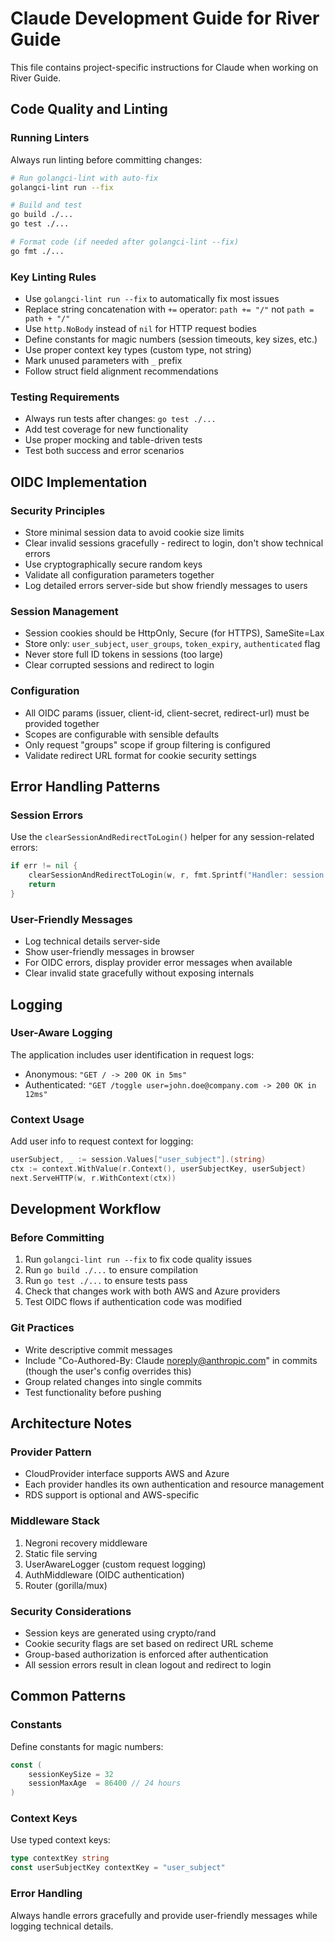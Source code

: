 # Claude Development Guide for River Guide

This file contains project-specific instructions for Claude when working on River Guide.

## Code Quality and Linting

### Running Linters
Always run linting before committing changes:

```bash
# Run golangci-lint with auto-fix
golangci-lint run --fix

# Build and test
go build ./...
go test ./...

# Format code (if needed after golangci-lint --fix)
go fmt ./...
```

### Key Linting Rules
- Use `golangci-lint run --fix` to automatically fix most issues
- Replace string concatenation with `+=` operator: `path += "/"` not `path = path + "/"`
- Use `http.NoBody` instead of `nil` for HTTP request bodies
- Define constants for magic numbers (session timeouts, key sizes, etc.)
- Use proper context key types (custom type, not string)
- Mark unused parameters with `_` prefix
- Follow struct field alignment recommendations

### Testing Requirements
- Always run tests after changes: `go test ./...`
- Add test coverage for new functionality
- Use proper mocking and table-driven tests
- Test both success and error scenarios

## OIDC Implementation

### Security Principles
- Store minimal session data to avoid cookie size limits
- Clear invalid sessions gracefully - redirect to login, don't show technical errors
- Use cryptographically secure random keys
- Validate all configuration parameters together
- Log detailed errors server-side but show friendly messages to users

### Session Management
- Session cookies should be HttpOnly, Secure (for HTTPS), SameSite=Lax
- Store only: `user_subject`, `user_groups`, `token_expiry`, `authenticated` flag
- Never store full ID tokens in sessions (too large)
- Clear corrupted sessions and redirect to login

### Configuration
- All OIDC params (issuer, client-id, client-secret, redirect-url) must be provided together
- Scopes are configurable with sensible defaults
- Only request "groups" scope if group filtering is configured
- Validate redirect URL format for cookie security settings

## Error Handling Patterns

### Session Errors
Use the `clearSessionAndRedirectToLogin()` helper for any session-related errors:
```go
if err != nil {
    clearSessionAndRedirectToLogin(w, r, fmt.Sprintf("Handler: session error: %v", err))
    return
}
```

### User-Friendly Messages
- Log technical details server-side
- Show user-friendly messages in browser
- For OIDC errors, display provider error messages when available
- Clear invalid state gracefully without exposing internals

## Logging

### User-Aware Logging
The application includes user identification in request logs:
- Anonymous: `"GET / -> 200 OK in 5ms"`
- Authenticated: `"GET /toggle user=john.doe@company.com -> 200 OK in 12ms"`

### Context Usage
Add user info to request context for logging:
```go
userSubject, _ := session.Values["user_subject"].(string)
ctx := context.WithValue(r.Context(), userSubjectKey, userSubject)
next.ServeHTTP(w, r.WithContext(ctx))
```

## Development Workflow

### Before Committing
1. Run `golangci-lint run --fix` to fix code quality issues
2. Run `go build ./...` to ensure compilation
3. Run `go test ./...` to ensure tests pass
4. Check that changes work with both AWS and Azure providers
5. Test OIDC flows if authentication code was modified

### Git Practices
- Write descriptive commit messages
- Include "Co-Authored-By: Claude <noreply@anthropic.com>" in commits (though the user's config overrides this)
- Group related changes into single commits
- Test functionality before pushing

## Architecture Notes

### Provider Pattern
- CloudProvider interface supports AWS and Azure
- Each provider handles its own authentication and resource management
- RDS support is optional and AWS-specific

### Middleware Stack
1. Negroni recovery middleware
2. Static file serving
3. UserAwareLogger (custom request logging)
4. AuthMiddleware (OIDC authentication)
5. Router (gorilla/mux)

### Security Considerations
- Session keys are generated using crypto/rand
- Cookie security flags are set based on redirect URL scheme
- Group-based authorization is enforced after authentication
- All session errors result in clean logout and redirect to login

## Common Patterns

### Constants
Define constants for magic numbers:
```go
const (
    sessionKeySize = 32
    sessionMaxAge  = 86400 // 24 hours
)
```

### Context Keys
Use typed context keys:
```go
type contextKey string
const userSubjectKey contextKey = "user_subject"
```

### Error Handling
Always handle errors gracefully and provide user-friendly messages while logging technical details.